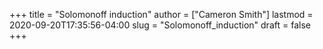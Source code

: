 +++
title = "Solomonoff induction"
author = ["Cameron Smith"]
lastmod = 2020-09-20T17:35:56-04:00
slug = "Solomonoff_induction"
draft = false
+++
